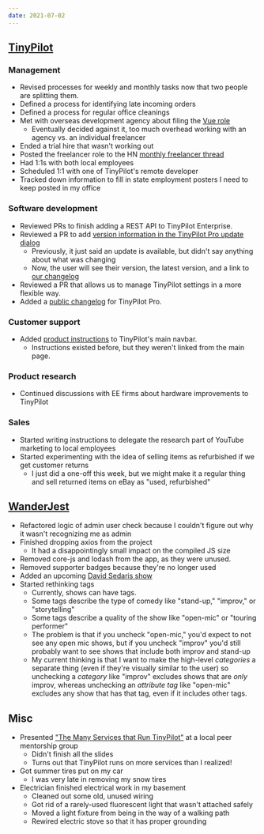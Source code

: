 ```yaml
---
date: 2021-07-02
---
```


## [TinyPilot](https://tinypilotkvm.com)

### Management

- Revised processes for weekly and monthly tasks now that two people are splitting them.
- Defined a process for identifying late incoming orders
- Defined a process for regular office cleanings
- Met with overseas development agency about filing the [Vue role](https://tinypilotkvm.com/jobs/vue-developer)
  - Eventually decided against it, too much overhead working with an agency vs. an individual freelancer
- Ended a trial hire that wasn't working out
- Posted the freelancer role to the HN [monthly freelancer thread](https://news.ycombinator.com/item?id=27703223)
- Had 1:1s with both local employees
- Scheduled 1:1 with one of TinyPilot's remote developer
- Tracked down information to fill in state employment posters I need to keep posted in my office

### Software development

- Reviewed PRs to finish adding a REST API to TinyPilot Enterprise.
- Reviewed a PR to add [version information in the TinyPilot Pro update dialog](26Y0.webp)
  - Previously, it just said an update is available, but didn't say anything about what was changing
  - Now, the user will see their version, the latest version, and a link to [our changelog](https://tinypilotkvm.com/pro/changes)
- Reviewed a PR that allows us to manage TinyPilot settings in a more flexible way.
- Added a [public changelog](https://tinypilotkvm.com/pro/changes) for TinyPilot Pro.

### Customer support

- Added [product instructions](https://tinypilotkvm.com/instructions) to TinyPilot's main navbar.
  - Instructions existed before, but they weren't linked from the main page.

### Product research

- Continued discussions with EE firms about hardware improvements to TinyPilot

### Sales

- Started writing instructions to delegate the research part of YouTube marketing to local employees
- Started experimenting with the idea of selling items as refurbished if we get customer returns
  - I just did a one-off this week, but we might make it a regular thing and sell returned items on eBay as "used, refurbished"

## [WanderJest](https://wanderjest.com)

- Refactored logic of admin user check because I couldn't figure out why it wasn't recognizing me as admin
- Finished dropping axios from the project
  - It had a disappointingly small impact on the compiled JS size
- Removed core-js and lodash from the app, as they were unused.
- Removed supporter badges because they're no longer used
- Added an upcoming [David Sedaris show](https://wanderjest.com/show/evening-with-david-sedaris/2021-10-17)
- Started rethinking tags
  - Currently, shows can have tags.
  - Some tags describe the type of comedy like "stand-up," "improv," or "storytelling"
  - Some tags describe a quality of the show like "open-mic" or "touring performer"
  - The problem is that if you uncheck "open-mic," you'd expect to not see any open mic shows, but if you uncheck "improv" you'd still probably want to see shows that include both improv and stand-up
  - My current thinking is that I want to make the high-level _categories_ a separate thing (even if they're visually similar to the user) so unchecking a _category_ like "improv" excludes shows that are _only_ improv, whereas unchecking an _attribute tag_ like "open-mic" excludes any show that has that tag, even if it includes other tags.

## Misc

- Presented ["The Many Services that Run TinyPilot"](https://decks.mtlynch.io/services-run-tinypilot/) at a local peer mentorship group
  - Didn't finish all the slides
  - Turns out that TinyPilot runs on more services than I realized!
- Got summer tires put on my car
  - I was very late in removing my snow tires
- Electrician finished electrical work in my basement
  - Cleaned out some old, unused wiring
  - Got rid of a rarely-used fluorescent light that wasn't attached safely
  - Moved a light fixture from being in the way of a walking path
  - Rewired electric stove so that it has proper grounding
